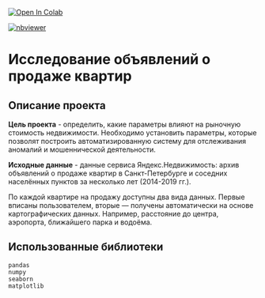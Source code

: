 <a href="https://colab.research.google.com/github/DmitryKostin/yandex-praktikum-data-analyst/blob/main/03_eda_project/eda_project.ipynb" target="_parent"><img src="https://colab.research.google.com/assets/colab-badge.svg" alt="Open In Colab"/></a>

[![nbviewer](https://raw.githubusercontent.com/jupyter/design/master/logos/Badges/nbviewer_badge.svg)](https://nbviewer.org/github/DmitryKostin/yandex-praktikum-data-analyst/blob/main/03_eda_project/eda_project.ipynb)

# Исследование объявлений о продаже квартир

## Описание проекта
**Цель проекта** - определить, какие параметры влияют на рыночную стоимость недвижимости. Необходимо установить параметры, которые позволят построить автоматизированную систему для отслеживания аномалий и мошеннической деятельности. 

**Исходные данные** - данные сервиса Яндекс.Недвижимость: архив объявлений о продаже квартир в Санкт-Петербурге и соседних населённых пунктов за несколько лет (2014-2019 гг.).

По каждой квартире на продажу доступны два вида данных. Первые вписаны пользователем, вторые — получены автоматически на основе картографических данных. Например, расстояние до центра, аэропорта, ближайшего парка и водоёма. 

## Использованные библиотеки
```
pandas
numpy
seaborn
matplotlib
```
